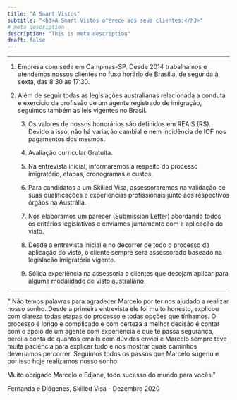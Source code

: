 ```yaml
---
title: "A Smart Vistos"
subtitle: "<h3>A Smart Vistos oferece aos seus clientes:</h3>"
# meta description
description: "This is meta description"
draft: false
---
```



_________________________________________________________________________________________________________________________________

1. Empresa com sede em Campinas-SP.  Desde 2014 trabalhamos e atendemos nossos clientes no fuso horário de Brasília, de segunda à sexta, das 8:30 às 17:30.
 

2. Além de seguir todas as legislações australianas relacionada a conduta e exercício da profissão de um agente registrado de imigração, seguimos também as leis vigentes no Brasil.
 

    3. Os valores de nossos honorários são definidos em REAIS (R$). Devido a isso, não há variação cambial e nem incidência de IOF nos pagamentos dos mesmos.
 

    4. Avaliação curricular Gratuita.  
 

    5. Na entrevista inicial, informaremos a respeito do processo imigratório, etapas, cronogramas e custos.
 

    6. Para candidatos a um Skilled Visa, assessoraremos na validação de suas qualificações e experiências profissionais junto aos respectivos órgãos na Austrália. 
 

    7. Nós elaboramos um parecer (Submission Letter) abordando todos os critérios legislativos e enviamos juntamente com a aplicação do visto.
 

    8. Desde a entrevista inicial e no decorrer de todo o processo da aplicação do visto, o cliente sempre será assessorado baseado na legislação imigratória vigente. 
 

    9. Sólida experiência na assessoria a clientes que desejam aplicar para alguma modalidade de visto australiano.

_________________________________________________________________________________________________________________________________

" Não temos palavras para agradecer Marcelo por ter nos ajudado a realizar nosso sonho. Desde a primeira entrevista ele foi muito honesto, explicou com clareza todas etapas do processo e todas opções que tínhamos. O processo é longo e complicado e com certeza a melhor decisão é contar com o apoio de um agente com experiência e que te passa segurança, perdi a conta de quantos emails com dúvidas enviei e Marcelo sempre teve muita paciência para explicar tudo e nos mostrar quais caminhos deveríamos percorrer. Seguimos todos os passos que Marcelo sugeriu e por isso hoje realizamos nosso sonho.

Muito obrigado Marcelo e Edjane, todo sucesso do mundo para vocês."

Fernanda e Diógenes, Skilled Visa - Dezembro 2020